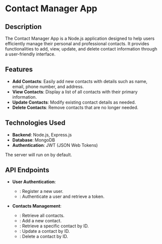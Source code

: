 # Contact Manager App

## Description

The Contact Manager App is a Node.js application designed to help users efficiently manage their personal and professional contacts. It provides functionalities to add, view, update, and delete contact information through a user-friendly interface.

## Features

- **Add Contacts**: Easily add new contacts with details such as name, email, phone number, and address.
- **View Contacts**: Display a list of all contacts with their primary information.
- **Update Contacts**: Modify existing contact details as needed.
- **Delete Contacts**: Remove contacts that are no longer needed.

## Technologies Used

- **Backend**: Node.js, Express.js
- **Database**: MongoDB
- **Authentication**: JWT (JSON Web Tokens)


The server will run on  by default.

## API Endpoints

- **User Authentication**:
  - : Register a new user.
  - : Authenticate a user and retrieve a token.

- **Contacts Management**:
  - : Retrieve all contacts.
  - : Add a new contact.
  - : Retrieve a specific contact by ID.
  - : Update a contact by ID.
  - : Delete a contact by ID.


